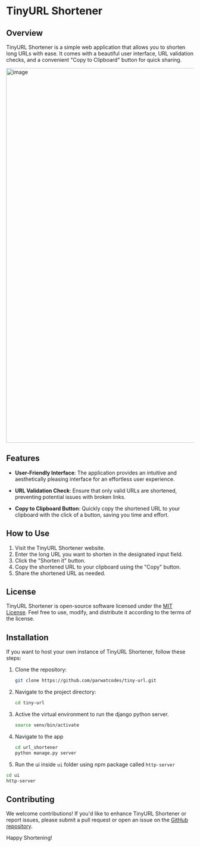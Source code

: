 # TinyURL Shortener

## Overview

TinyURL Shortener is a simple web application that allows you to shorten long URLs with ease. It comes with a beautiful user interface, URL validation checks, and a convenient "Copy to Clipboard" button for quick sharing.

<img width="1007" alt="image" src="https://github.com/parwatcodes/tiny-url/assets/19905275/504f6c2d-b34f-48fa-b948-b642b7b9d060">


## Features

- **User-Friendly Interface**: The application provides an intuitive and aesthetically pleasing interface for an effortless user experience.

- **URL Validation Check**: Ensure that only valid URLs are shortened, preventing potential issues with broken links.

- **Copy to Clipboard Button**: Quickly copy the shortened URL to your clipboard with the click of a button, saving you time and effort.

## How to Use

1. Visit the TinyURL Shortener website.
2. Enter the long URL you want to shorten in the designated input field.
3. Click the "Shorten it" button.
4. Copy the shortened URL to your clipboard using the "Copy" button.
5. Share the shortened URL as needed.

## License

TinyURL Shortener is open-source software licensed under the [MIT License](LICENSE). Feel free to use, modify, and distribute it according to the terms of the license.

## Installation

If you want to host your own instance of TinyURL Shortener, follow these steps:

1. Clone the repository:

    ```bash
    git clone https://github.com/parwatcodes/tiny-url.git
    ```

2. Navigate to the project directory:

    ```bash
    cd tiny-url
    ```

3. Active the virtual environment to run the django python server.
   
   ```bash
   source venv/bin/activate
   ```
   
4. Navigate to the app

   ```bash
   cd url_shortener
   python manage.py server
   ```
   
5. Run the ui inside `ui` folder using npm package called `http-server`

  ```bash
  cd ui
  http-server
```

## Contributing

We welcome contributions! If you'd like to enhance TinyURL Shortener or report issues, please submit a pull request or open an issue on the [GitHub repository](https://github.com/your-username/tinyurl-shortener).


Happy Shortening!
